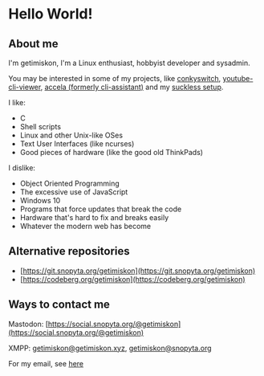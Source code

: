 # Hello World!

## About me
I'm getimiskon, I'm a Linux enthusiast, hobbyist developer and sysadmin.

You may be interested in some of my projects, like [conkyswitch](https://github.com/getimiskon/conkyswitch), [youtube-cli-viewer](https://github.com/getimiskon/youtube-cli-viewer), [accela (formerly cli-assistant)](https://github.com/getimiskon/accela) and my [suckless setup](https://github.com/getimiskon/suckless-setup).

I like:
* C
* Shell scripts
* Linux and other Unix-like OSes
* Text User Interfaces (like ncurses)
* Good pieces of hardware (like the good old ThinkPads)

I dislike:
* Object Oriented Programming
* The excessive use of JavaScript
* Windows 10
* Programs that force updates that break the code
* Hardware that's hard to fix and breaks easily
* Whatever the modern web has become

## Alternative repositories
* [https://git.snopyta.org/getimiskon](https://git.snopyta.org/getimiskon)
* [https://codeberg.org/getimiskon](https://codeberg.org/getimiskon)

## Ways to contact me
Mastodon: [https://social.snopyta.org/@getimiskon](https://social.snopyta.org/@getimiskon)

XMPP: getimiskon@getimiskon.xyz, getimiskon@snopyta.org

For my email, see [here](https://getimiskon.xyz/about.html#contact)
